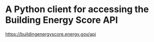 # A Python client for accessing the Building Energy Score API

https://buildingenergyscore.energy.gov/api
